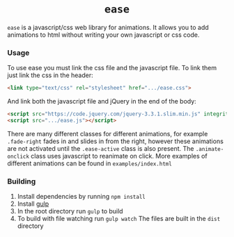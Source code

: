 <h1 align='center'><code>ease</code></h1>

`ease` is a javascript/css web library for animations.  It allows you to add animations to html without writing your own javascript or css code.

### Usage
To use ease you must link the css file and the javascript file.  To link them just link the css in the header:
```html
<link type="text/css" rel="stylesheet" href=".../ease.css">
```
And link both the javascript file and jQuery in the end of the body:
```html
<script src="https://code.jquery.com/jquery-3.3.1.slim.min.js" integrity="sha384-q8i/X+965DzO0rT7abK41JStQIAqVgRVzpbzo5smXKp4YfRvH+8abtTE1Pi6jizo" crossorigin="anonymous"></script>
<script src=".../ease.js"></script>
```
There are many different classes for different animations, for example `.fade-right` fades in and slides in from the right,  however these animations are not activated until the `.ease-active` class is also present.  The `.animate-onclick` class uses javascript to reanimate on click.  More examples of different animations can be found in `examples/index.html`
### Building
1. Install dependencies by running `npm install`
2. Install [gulp](https://gulpjs.com/)
3. In the root directory run `gulp` to build
4. To build with file watching run `gulp watch`
The files are built in the `dist` directory